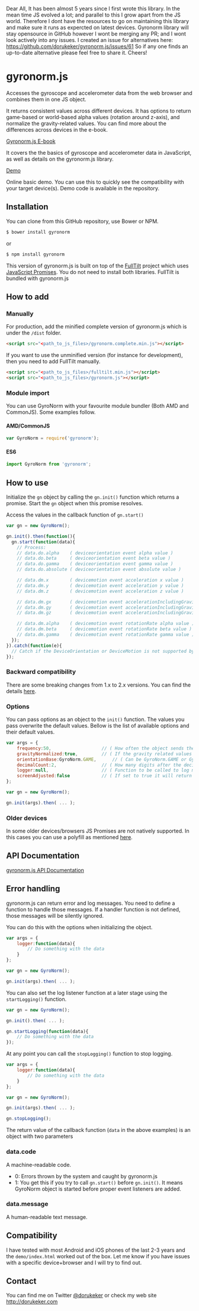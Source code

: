 Dear All, It has been almost 5 years since I first wrote this library. In the mean time JS evolved a lot; and parallel to this I grow apart from the JS world. Therefore I dont have the resources to go on maintaining this library and make sure it runs as expercted on latest devices. Gyronorm library will stay opensource in GitHub however I wont be merging any PR; and I wont look actively into any issues. I created an issue for alternatives here: https://github.com/dorukeker/gyronorm.js/issues/61 So if any one finds an up-to-date alternative please feel free to share it. Cheers!

# gyronorm.js
Accesses the gyroscope and accelerometer data from the web browser and combines them in one JS object.

It returns consistent values across different devices. It has options to return game-based or world-based alpha values (rotation around z-axis), and normalize the gravity-related values. You can find more about the differences across devices in the e-book.

[Gyronorm.js E-book](https://leanpub.com/gyronormjs/c/ZLF4ix0CUzLm)

It covers the the basics of gyroscope and accelerometer data in JavaScript, as well as details on the gyronorm.js library.

[Demo](https://dorukeker.github.io/gyronorm_samples/demo/)

Online basic demo. You can use this to quickly see the compatibility with your target device(s). Demo code is available in the repository. 

## Installation
You can clone from this GitHub repository, use Bower or NPM.

```sh
$ bower install gyronorm
```

or

```sh
$ npm install gyronorm
```

This version of gyronorm.js is built on top of the [FullTilt](https://github.com/richtr/Full-Tilt) project which uses [JavaScript Promises](https://www.promisejs.org/). You do not need to install both libraries. FullTilt is bundled with gyronorm.js

## How to add

### Manually

For production, add the minified complete version of gyronorm.js which is under the `/dist` folder.

```html
<script src="<path_to_js_files>/gyronorm.complete.min.js"></script>
```

If you want to use the unminified version (for instance for development), then you need to add FullTilt manually.

```html
<script src="<path_to_js_files>/fulltilt.min.js"></script>
<script src="<path_to_js_files>/gyronorm.js"></script>
```

### Module import

You can use GyroNorm with your favourite module bundler (Both AMD and CommonJS). Some examples follow.

#### AMD/CommonJS

```js
var GyroNorm = require('gyronorm');
```

#### ES6

```js
import GyroNorm from 'gyronorm';
```


## How to use

Initialize the `gn` object by calling the `gn.init()` function which returns a promise. Start the `gn` object when this promise resolves.

Access the values in the callback function of `gn.start()`

``` js
var gn = new GyroNorm();

gn.init().then(function(){
  gn.start(function(data){
    // Process:
    // data.do.alpha	( deviceorientation event alpha value )
    // data.do.beta		( deviceorientation event beta value )
    // data.do.gamma	( deviceorientation event gamma value )
    // data.do.absolute	( deviceorientation event absolute value )

    // data.dm.x		( devicemotion event acceleration x value )
    // data.dm.y		( devicemotion event acceleration y value )
    // data.dm.z		( devicemotion event acceleration z value )

    // data.dm.gx		( devicemotion event accelerationIncludingGravity x value )
    // data.dm.gy		( devicemotion event accelerationIncludingGravity y value )
    // data.dm.gz		( devicemotion event accelerationIncludingGravity z value )

    // data.dm.alpha	( devicemotion event rotationRate alpha value )
    // data.dm.beta		( devicemotion event rotationRate beta value )
    // data.dm.gamma	( devicemotion event rotationRate gamma value )
  });
}).catch(function(e){
  // Catch if the DeviceOrientation or DeviceMotion is not supported by the browser or device
});
```

### Backward compatibility
There are some breaking changes from 1.x to 2.x versions. You can find the details [here](https://github.com/dorukeker/gyronorm.js/wiki/Breaking-changes-from-1.x-to-2.x).

### Options
You can pass options as an object to the `init()` function. The values you pass overwrite the default values. Bellow is the list of available options and their default values.

```js
var args = {
	frequency:50,					// ( How often the object sends the values - milliseconds )
	gravityNormalized:true,			// ( If the gravity related values to be normalized )
	orientationBase:GyroNorm.GAME,		// ( Can be GyroNorm.GAME or GyroNorm.WORLD. gn.GAME returns orientation values with respect to the head direction of the device. gn.WORLD returns the orientation values with respect to the actual north direction of the world. )
	decimalCount:2,					// ( How many digits after the decimal point will there be in the return values )
	logger:null,					// ( Function to be called to log messages from gyronorm.js )
	screenAdjusted:false			// ( If set to true it will return screen adjusted values. )
};

var gn = new GyroNorm();

gn.init(args).then( ... );
```

### Older devices
In some older devices/browsers JS Promises are not natively supported. In this cases you can use a polyfill as mentioned [here](https://www.promisejs.org).

## API Documentation

[gyronorm.js API Documentation](https://github.com/dorukeker/gyronorm.js/wiki/API-Documentaion)

## Error handling

gyronorm.js can return error and log messages. You need to define a function to handle those messages. If a handler function is not defined, those messages will be silently ignored.

You can do this with the options when initializing the object.

```js
var args = {
	logger:function(data){
		// Do something with the data
	}
};

var gn = new GyroNorm();

gn.init(args).then( ... );
```

You can also set the log listener function at a later stage using the `startLogging()` function.

```js
var gn = new GyroNorm();

gn.init().then( ... );

gn.startLogging(function(data){
	// Do something with the data
});
```

At any point you can call the `stopLogging()` function to stop logging.

```js
var args = {
	logger:function(data){
		// Do something with the data
	}
};

var gn = new GyroNorm();

gn.init(args).then( ... );

gn.stopLogging();
```

The return value of the callback function (`data` in the above examples) is an object with two parameters

### data.code

A machine-readable code.

* 0: Errors thrown by the system and caught by gyronorm.js
* 1: You get this if you try to call `gn.start()` before `gn.init()`. It means GyroNorm object is started before proper event listeners are added.

### data.message

A human-readable text message.

## Compatibility

I have tested with most Android and iOS phones of the last 2-3 years and the `demo/index.html` worked out of the box. Let me know if you have issues with a specific device+browser and I will try to find out.

## Contact

You can find me on Twitter [@dorukeker](https://twitter.com/dorukeker) or check my web site http://dorukeker.com
